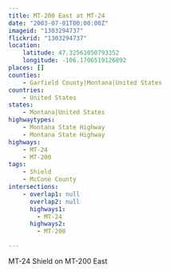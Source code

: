 ```yaml
---
title: MT-200 East at MT-24
date: "2003-07-01T00:00:00Z"
imageid: "1303294737"
flickrid: "1303294737"
location:
    latitude: 47.32561050793352
    longitude: -106.1706519126892
places: []
counties:
    - Garfield County|Montana|United States
countries:
    - United States
states:
    - Montana|United States
highwaytypes:
    - Montana State Highway
    - Montana State Highway
highways:
    - MT-24
    - MT-200
tags:
    - Shield
    - McCone County
intersections:
    - overlap1: null
      overlap2: null
      highways1:
        - MT-24
      highways2:
        - MT-200

---
```

MT-24 Shield on MT-200 East